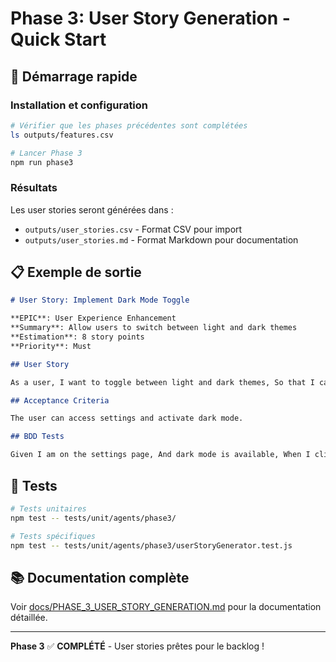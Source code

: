 # Phase 3: User Story Generation - Quick Start

## 🚀 Démarrage rapide

### Installation et configuration

```bash
# Vérifier que les phases précédentes sont complétées
ls outputs/features.csv

# Lancer Phase 3
npm run phase3
```

### Résultats

Les user stories seront générées dans :

- `outputs/user_stories.csv` - Format CSV pour import
- `outputs/user_stories.md` - Format Markdown pour documentation

## 📋 Exemple de sortie

```markdown
# User Story: Implement Dark Mode Toggle

**EPIC**: User Experience Enhancement  
**Summary**: Allow users to switch between light and dark themes  
**Estimation**: 8 story points  
**Priority**: Must

## User Story

As a user, I want to toggle between light and dark themes, So that I can reduce eye strain in low-light environments.

## Acceptance Criteria

The user can access settings and activate dark mode.

## BDD Tests

Given I am on the settings page, And dark mode is available, When I click the theme toggle button, Then the interface switches to dark mode, And all UI elements adapt to the dark theme.
```

## 🧪 Tests

```bash
# Tests unitaires
npm test -- tests/unit/agents/phase3/

# Tests spécifiques
npm test -- tests/unit/agents/phase3/userStoryGenerator.test.js
```

## 📚 Documentation complète

Voir [docs/PHASE_3_USER_STORY_GENERATION.md](docs/PHASE_3_USER_STORY_GENERATION.md) pour la documentation détaillée.

---

**Phase 3** ✅ **COMPLÉTÉ** - User stories prêtes pour le backlog !
